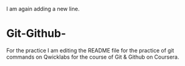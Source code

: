 I am again adding a new line.
# Git-Github-
For the practice 
I am editing the README file for the practice of git commands on Qwicklabs for the course of Git & Github on Coursera.
